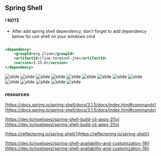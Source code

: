 ## Spring Shell

#### ! NOTE
- After add spring shell dependency, don't forget to add dependency below for use shell on your windows cmd
```xml

<dependency>
    <groupId>org.jline</groupId>
    <artifactId>jline-terminal-jna</artifactId>
    <version>3.23.0</version>
</dependency>
```

![slide](./slides/Slide1.PNG)
![slide](./slides/Slide2.PNG)
![slide](./slides/Slide3.PNG)
![slide](./slides/Slide4.PNG)
![slide](./slides/Slide5.PNG)
![slide](./slides/Slide6.PNG)
![slide](./slides/Slide7.PNG)
![slide](./slides/Slide8.PNG)
![slide](./slides/Slide9.PNG)
![slide](./slides/Slide10.PNG)
![slide](./slides/Slide11.PNG)
![slide](./slides/Slide12.PNG)
![slide](./slides/Slide13.PNG)
![slide](./slides/Slide14.PNG)


### resources

[https://docs.spring.io/spring-shell/docs/3.1.5/docs/index.html#commands](https://docs.spring.io/spring-shell/docs/3.1.5/docs/index.html#commands)

[https://dev.to/noelopez/spring-shell-build-cli-apps-2l1o](https://dev.to/noelopez/spring-shell-build-cli-apps-2l1o)

[https://reflectoring.io/spring-shell/](https://reflectoring.io/spring-shell/)

[https://dev.to/noelopez/spring-shell-availability-and-customization-18j](https://dev.to/noelopez/spring-shell-availability-and-customization-18j)
